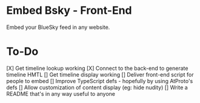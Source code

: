 # Embed Bsky - Front-End

Embed your BlueSky feed in any website.

# To-Do

[X] Get timeline lookup working
[X] Connect to the back-end to generate timeline HMTL
[] Get timeline display working
[] Deliver front-end script for people to embed
[] Improve TypeScript defs - hopefully by using AtProto's defs
[] Allow customization of content display (eg: hide nudity)
[] Write a README that's in any way useful to anyone
